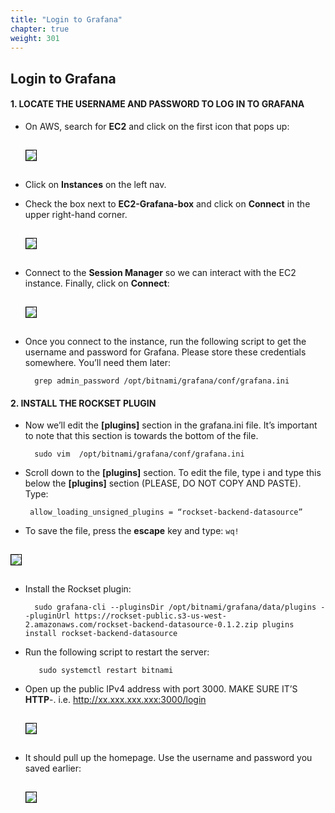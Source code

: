 ```yaml
---
title: "Login to Grafana"
chapter: true
weight: 301
---
```


## Login to Grafana

<h4> 1. LOCATE THE USERNAME AND PASSWORD TO LOG IN TO GRAFANA </h4>

- On AWS, search for **EC2** and click on the first icon that pops up:

   <img src="../../images/Picture53.png" style="margin:15px 0px; border:1px solid black"/>

- Click on **Instances** on the left nav.   

- Check the box next to **EC2-Grafana-box** and click on **Connect** in the upper right-hand corner.
   
  <img src="../../images/Picture54.png" style="margin:15px 0px; border:1px solid black"/>

- Connect to the **Session Manager** so we can interact with the EC2 instance.  Finally, click on **Connect**:
  
  <img src="../../images/Picture55.png" style="margin:15px 0px; border:1px solid black"/>

- Once you connect to the instance, run the following script to get the username and password for Grafana. Please store these credentials somewhere. You’ll need them later:   

        grep admin_password /opt/bitnami/grafana/conf/grafana.ini


<h4> 2. INSTALL THE ROCKSET PLUGIN  </h4>
    
- Now we’ll edit the **[plugins]** section in the grafana.ini file. It’s important to note that this section is towards the bottom of the file. 
   
        sudo vim  /opt/bitnami/grafana/conf/grafana.ini
        
 - Scroll down to the **[plugins]** section. To edit the file, type i and type this below the **[plugins]** section (PLEASE, DO NOT COPY AND PASTE). Type:     

        allow_loading_unsigned_plugins = “rockset-backend-datasource” 
        
- To save the file, press the **escape** key and type: ```wq!```    
    
 <img src="../../images/Picture56.png" style="margin:15px 0px; border:1px solid black"/>  

- Install the Rockset plugin:

        sudo grafana-cli --pluginsDir /opt/bitnami/grafana/data/plugins --pluginUrl https://rockset-public.s3-us-west-2.amazonaws.com/rockset-backend-datasource-0.1.2.zip plugins install rockset-backend-datasource
  
- Run the following script to restart the server: 

         sudo systemctl restart bitnami 
         
- Open up the public IPv4 address with port 3000. MAKE SURE IT’S **HTTP**-.  i.e. http://xx.xxx.xxx.xxx:3000/login        
    
     <img src="../../images/Picture57.png" style="margin:15px 0px; border:1px solid black"/>
     
- It should pull up the homepage. Use the username and password you saved earlier:     

    <img src="../../images/Picture58.png" style="margin:15px 0px; border:1px solid black"/>
